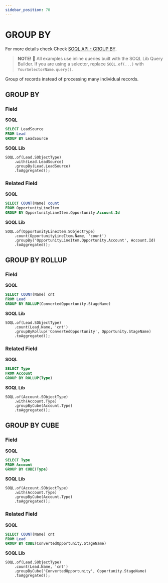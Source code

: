 ```yaml
---
sidebar_position: 70
---
```


# GROUP BY

For more details check Check [SOQL API - GROUP BY](../api/soql.md#group-by).

> **NOTE! 🚨**
> All examples use inline queries built with the SOQL Lib Query Builder.
> If you are using a selector, replace `SOQL.of(...)` with `YourSelectorName.query()`.

Group of records instead of processing many individual records.

## GROUP BY

### Field

**SOQL**

```sql title="Traditional SOQL"
SELECT LeadSource
FROM Lead
GROUP BY LeadSource
```

**SOQL Lib**

```apex title="SOQL Lib Approach"
SOQL.of(Lead.SObjectType)
    .with(Lead.LeadSource)
    .groupBy(Lead.LeadSource)
    .toAggregated();
```

### Related Field

**SOQL**

```sql title="Traditional SOQL"
SELECT COUNT(Name) count
FROM OpportunityLineItem
GROUP BY OpportunityLineItem.Opportunity.Account.Id
```

**SOQL Lib**

```apex title="SOQL Lib Approach"
SOQL.of(OpportunityLineItem.SObjectType)
    .count(OpportunityLineItem.Name, 'count')
    .groupBy('OpportunityLineItem.Opportunity.Account', Account.Id)
    .toAggregated();
```

## GROUP BY ROLLUP

### Field

**SOQL**

```sql
SELECT COUNT(Name) cnt
FROM Lead
GROUP BY ROLLUP(ConvertedOpportunity.StageName)
```

**SOQL Lib**

```apex
SOQL.of(Lead.SObjectType)
    .count(Lead.Name, 'cnt')
    .groupByRollup('ConvertedOpportunity', Opportunity.StageName)
    .toAggregated();
```


### Related Field

**SOQL**

```sql
SELECT Type
FROM Account
GROUP BY ROLLUP(Type)
```

**SOQL Lib**

```apex
SOQL.of(Account.SObjectType)
    .with(Account.Type)
    .groupByCube(Account.Type)
    .toAggregated();
```

## GROUP BY CUBE

### Field

**SOQL**

```sql
SELECT Type
FROM Account
GROUP BY CUBE(Type)
```

**SOQL Lib**

```apex
SOQL.of(Account.SObjectType)
    .with(Account.Type)
    .groupByCube(Account.Type)
    .toAggregated();
```

### Related Field

**SOQL**

```sql
SELECT COUNT(Name) cnt
FROM Lead
GROUP BY CUBE(ConvertedOpportunity.StageName)
```

**SOQL Lib**

```apex
SOQL.of(Lead.SObjectType)
    .count(Lead.Name, 'cnt')
    .groupByCube('ConvertedOpportunity', Opportunity.StageName)
    .toAggregated();
```
